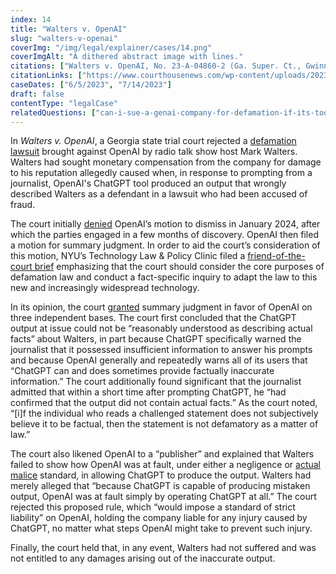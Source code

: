 ```yaml
---
index: 14
title: "Walters v. OpenAI"
slug: "walters-v-openai"
coverImg: "/img/legal/explainer/cases/14.png"
coverImgAlt: "A dithered abstract image with lines."
citations: ["Walters v. OpenAI, No. 23-A-04860-2 (Ga. Super. Ct., Gwinnett Cnty.)", "Walters v. OpenAI, No. 23-cv-03122 (N.D. Ga.)"]
citationLinks: ["https://www.courthousenews.com/wp-content/uploads/2023/06/walters-openai-complaint-gwinnett-county.pdf", "https://www.courtlistener.com/docket/67617826/walters-v-openai-llc/"]
caseDates: ["6/5/2023", "7/14/2023"]
draft: false 
contentType: "legalCase"
relatedQuestions: ["can-i-sue-a-genai-company-for-defamation-if-its-tool-generates-false-information-about-me"]
---
```

In _Walters v. OpenAI_, a Georgia state trial court rejected a [defamation lawsuit](https://www.courthousenews.com/wp-content/uploads/2023/06/walters-openai-complaint-gwinnett-county.pdf) brought against OpenAI by radio talk show host Mark Walters. Walters had sought monetary compensation from the company for damage to his reputation allegedly caused when, in response to prompting from a journalist, OpenAI's ChatGPT tool produced an output that wrongly described Walters as a defendant in a lawsuit who had been accused of fraud.

The court initially [denied](https://medialaw.org/wp-content/uploads/2024/01/01.16.24walters.pdf) OpenAI’s motion to dismiss in January 2024, after which the parties engaged in a few months of discovery. OpenAI then filed a motion for summary judgment. In order to aid the court’s consideration of this motion, NYU’s Technology Law & Policy Clinic filed a [friend-of-the-court brief](https://firstamendment.law.uga.edu/wp-content/uploads/2024/12/Walters-v-OpenAI-Amicus-Brief-e-filed.pdf) emphasizing that the court should consider the core purposes of defamation law and conduct a fact-specific inquiry to adapt the law to this new and increasingly widespread technology.

In its opinion, the court [granted](https://reason.com/wp-content/uploads/2025/05/WaltersvOpenAISJOrder.pdf) summary judgment in favor of OpenAI on three independent bases. The court first concluded that the ChatGPT output at issue could not be “reasonably understood as describing actual facts” about Walters, in part because ChatGPT specifically warned the journalist that it possessed insufficient information to answer his prompts and because OpenAI generally and repeatedly warns all of its users that “ChatGPT can and does sometimes provide factually inaccurate information.” The court additionally found significant that the journalist admitted that within a short time after prompting ChatGPT, he “had confirmed that the output did not contain actual facts.” As the court noted, “[i]f the individual who reads a challenged statement does not subjectively believe it to be factual, then the statement is not defamatory as a matter of law.”

The court also likened OpenAI to a “publisher” and explained that Walters failed to show how OpenAI was at fault, under either a negligence or [actual malice](https://en.wikipedia.org/wiki/New_York_Times_Co._v._Sullivan) standard, in allowing ChatGPT to produce the output. Walters had merely alleged that “because ChatGPT is capable of producing mistaken output, OpenAI was at fault simply by operating ChatGPT at all.” The court rejected this proposed rule, which “would impose a standard of strict liability” on OpenAI, holding the company liable for any injury caused by ChatGPT, no matter what steps OpenAI might take to prevent such injury.

Finally, the court held that, in any event, Walters had not suffered and was not entitled to any damages arising out of the inaccurate output.
